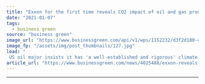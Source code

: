 ```yaml
---
title: "Exxon for the first time reveals CO2 impact of oil and gas products"
date: "2021-01-07"
tags: 
  - business green
source: "business green"
image_url: "https://www.businessgreen.com/api/v1/wps/1152232/d3f2d180-487f-4b2f-9f13-777f262936a2/3/exxon-iStock-458984107-185x114.jpg"
image_fp: "/assets/img/post_thumbnails/127.jpg"
lead: "
 US oil major insists it has 'a well-established and rigorous' climate risk oversight process in place ..."
article_url: "https://www.businessgreen.com/news/4025488/exxon-reveals-co2-impact-oil-gas-products"
---
```


---
